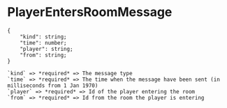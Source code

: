 # PlayerEntersRoomMessage

```
{
    "kind": string;
    "time": number;
    "player": string;
    "from": string;
}
```

    `kind` => *required* => The message type
    `time` => *required* => The time when the message have been sent (in milliseconds from 1 Jan 1970)
    `player` => *required* => Id of the player entering the room
    `from` => *required* => Id from the room the player is entering 
